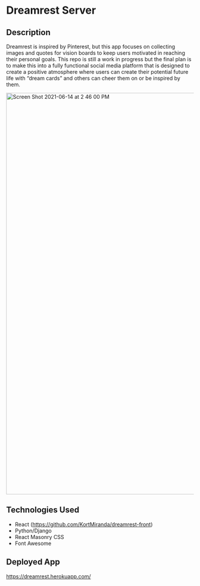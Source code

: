 # Dreamrest Server

## Description

Dreamrest is inspired by Pinterest, but this app focuses on collecting images and quotes for vision boards to keep users motivated in reaching their personal goals. This repo is still a work in progress but the final plan is to make this into a fully functional social media platform that is designed to create a positive atmosphere where users can create their potential future life with “dream cards” and others can cheer them on or be inspired by them.

<img width="1080" alt="Screen Shot 2021-06-14 at 2 46 00 PM" src="https://user-images.githubusercontent.com/74841038/121943190-f1860980-cd16-11eb-9a6d-bf7c4aff2d8d.png">

## Technologies Used

* React (https://github.com/KortMiranda/dreamrest-front)
* Python/Django 
* React Masonry CSS 
* Font Awesome

## Deployed App

https://dreamrest.herokuapp.com/

